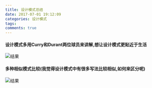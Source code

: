 ```yaml
---
title: 设计模式总结
date: 2017-07-01 19:12:09
categories: 设计模式
tags:
comments: true
---
```



#### 设计模式多用Curry和Durant两位球员来讲解,想让设计模式更贴近于生活

![结果](/uploads/pattern/curry-steph-durant-kevin-high-five.jpg)

#### 多种相似模式比较(我觉得设计模式中有很多写法比较相似,如何来区分呢)



![结果](/uploads/pattern/pattern.png)
